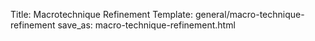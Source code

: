 Title: Macrotechnique Refinement
Template: general/macro-technique-refinement
save_as: macro-technique-refinement.html
